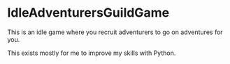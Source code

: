 # IdleAdventurersGuildGame
This is an idle game where you recruit adventurers to go on adventures for you.

This exists mostly for me to improve my skills with Python.
